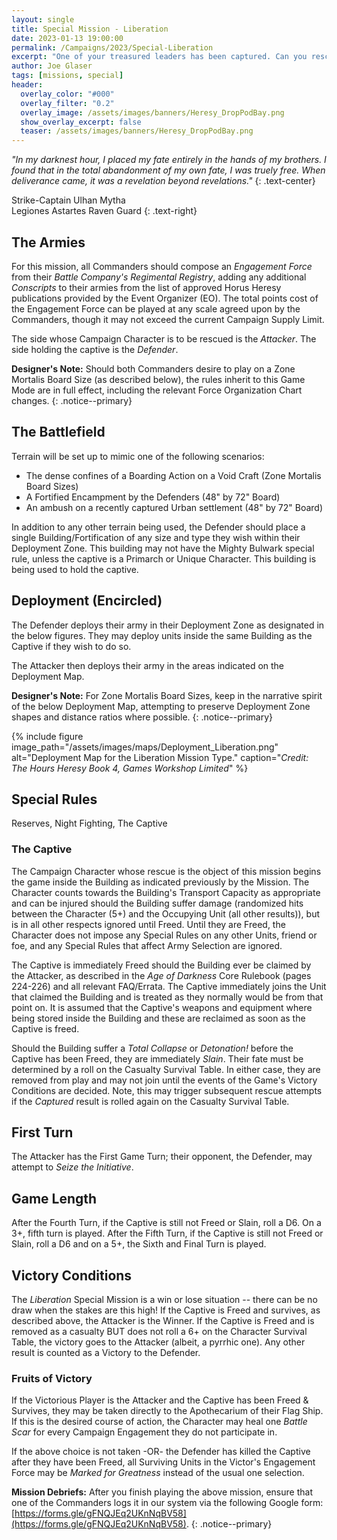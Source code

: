 ```yaml
---
layout: single
title: Special Mission - Liberation
date: 2023-01-13 19:00:00
permalink: /Campaigns/2023/Special-Liberation
excerpt: "One of your treasured leaders has been captured. Can you rescue them from the enemy's clutches?" 
author: Joe Glaser
tags: [missions, special]
header:
  overlay_color: "#000"
  overlay_filter: "0.2"
  overlay_image: /assets/images/banners/Heresy_DropPodBay.png
  show_overlay_excerpt: false
  teaser: /assets/images/banners/Heresy_DropPodBay.png
---
```


*"In my darknest hour, I placed my fate entirely in the hands of my brothers. I found that in the total abandonment of my own fate, I was truely free. When deliverance came, it was a revelation beyond revelations."*
{: .text-center}

Strike-Captain Ulhan Mytha <br> Legiones Astartes Raven Guard
{: .text-right}

## The Armies

For this mission, all Commanders should compose an *Engagement Force* from their *Battle Company's Regimental Registry*, adding any additional *Conscripts* to their armies from the list of approved Horus Heresy publications provided by the Event Organizer (EO). The total points cost of the Engagement Force can be played at any scale agreed upon by the Commanders, though it may not exceed the current Campaign Supply Limit.

The side whose Campaign Character is to be rescued is the *Attacker*. The side holding the captive is the *Defender*.

**Designer's Note:** Should both Commanders desire to play on a Zone Mortalis Board Size (as described below), the rules inherit to this Game Mode are in full effect, including the relevant Force Organization Chart changes.
{: .notice--primary}

## The Battlefield

Terrain will be set up to mimic one of the following scenarios:
   - The dense confines of a Boarding Action on a Void Craft (Zone Mortalis Board Sizes)
   - A Fortified Encampment by the Defenders (48" by 72" Board)
   - An ambush on a recently captured Urban settlement (48" by 72" Board)

In addition to any other terrain being used, the Defender should place a single Building/Fortification of any size and type they wish within their Deployment Zone. This building may not have the Mighty Bulwark special rule, unless the captive is a Primarch or Unique Character. This building is being used to hold the captive.

## Deployment (Encircled)

The Defender deploys their army in their Deployment Zone as designated in the below figures. They may deploy units inside the same Building as the Captive if they wish to do so.

The Attacker then deploys their army in the areas indicated on the Deployment Map.

**Designer's Note:** For Zone Mortalis Board Sizes, keep in the narrative spirit of the below Deployment Map, attempting to preserve Deployment Zone shapes and distance ratios where possible.
{: .notice--primary}

{% include figure image_path="/assets/images/maps/Deployment_Liberation.png" alt="Deployment Map for the Liberation Mission Type." caption="*Credit: The Hours Heresy Book 4, Games Workshop Limited*" %}

## Special Rules

Reserves, Night Fighting, The Captive

### The Captive
The Campaign Character whose rescue is the object of this mission begins the game inside the Building as indicated previously by the Mission. The Character counts towards the Building's Transport Capacity as appropriate and can be injured should the Building suffer damage (randomized hits between the Character (5+) and the Occupying Unit (all other results)), but is in all other respects ignored until Freed. Until they are Freed, the Character does not impose any Special Rules on any other Units, friend or foe, and any Special Rules that affect Army Selection are ignored.

The Captive is immediately Freed should the Building ever be claimed by the Attacker, as described in the *Age of Darkness* Core Rulebook (pages 224-226) and all relevant FAQ/Errata. The Captive immediately joins the Unit that claimed the Building and is treated as they normally would be from that point on. It is assumed that the Captive's weapons and equipment where being stored inside the Building and these are reclaimed as soon as the Captive is freed.

Should the Building suffer a *Total Collapse* or *Detonation!* before the Captive has been Freed, they are immediately *Slain*. Their fate must be determined by a roll on the Casualty Survival Table. In either case, they are removed from play and may not join until the events of the Game's Victory Conditions are decided. Note, this may trigger subsequent rescue attempts if the *Captured* result is rolled again on the Casualty Survival Table.


## First Turn

The Attacker has the First Game Turn; their opponent, the Defender, may attempt to *Seize the Initiative*.

## Game Length

After the Fourth Turn, if the Captive is still not Freed or Slain, roll a D6. On a 3+, fifth turn is played. After the Fifth Turn, if the Captive is still not Freed or Slain, roll a D6 and on a 5+, the Sixth and Final Turn is played.

## Victory Conditions

The *Liberation* Special Mission is a win or lose situation -- there can be no draw when the stakes are this high! If the Captive is Freed and survives, as described above, the Attacker is the Winner. If the Captive is Freed and is removed as a casualty BUT does not roll a 6+ on the Character Survival Table, the victory goes to the Attacker (albeit, a pyrrhic one). Any other result is counted as a Victory to the Defender.

### Fruits of Victory

If the Victorious Player is the Attacker and the Captive has been Freed & Survives, they may be taken directly to the Apothecarium of their Flag Ship. If this is the desired course of action, the Character may heal one *Battle Scar* for every Campaign Engagement they do not participate in. 

If the above choice is not taken -OR- the Defender has killed the Captive after they have been Freed, all Surviving Units in the Victor's Engagement Force may be *Marked for Greatness* instead of the usual one selection.

**Mission Debriefs:** After you finish playing the above mission, ensure that one of the Commanders logs it in our system via the following Google form: [https://forms.gle/gFNQJEq2UKnNqBV58](https://forms.gle/gFNQJEq2UKnNqBV58).
{: .notice--primary}